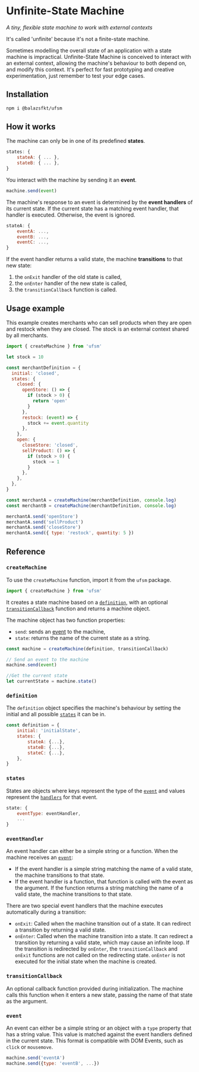 # Unfinite-State Machine

_A tiny, flexible state machine to work with external contexts_

It's called 'unfinite' because it's not a finite-state machine.

Sometimes modelling the overall state of an application with a state machine is impractical. Unfinite-State Machine is conceived to interact with an external context, allowing the machine's behaviour to both depend on, and modify this context. It's perfect for fast prototyping and creative experimentation, just remember to test your edge cases.

## Installation

```bash
npm i @balazsfkt/ufsm
```

## How it works

The machine can only be in one of its predefined **states**.

```js
states: {
    stateA: { ... },
    stateB: { ... },
}
```

You interact with the machine by sending it an **event**.

```js
machine.send(event)
```

The machine's response to an event is determined by the **event handlers** of its current state. If the current state has a matching event handler, that handler is executed. Otherwise, the event is ignored.

```js
stateA: {
    eventA: ...,
    eventB: ...,
    eventC: ...,
}
```

If the event handler returns a valid state, the machine **transitions** to that new state:

1. the `onExit` handler of the old state is called,
2. the `onEnter` handler of the new state is called,
3. the `transitionCallback` function is called.

## Usage example

This example creates merchants who can sell products when they are open and restock when they are closed. The stock is an external context shared by all merchants.

```js
import { createMachine } from 'ufsm'

let stock = 10

const merchantDefinition = {
  initial: 'closed',
  states: {
    closed: {
      openStore: () => {
        if (stock > 0) {
          return 'open'
        }
      },
      restock: (event) => {
        stock += event.quantity
      },
    },
    open: {
      closeStore: 'closed',
      sellProduct: () => {
        if (stock > 0) {
          stock -= 1
        }
      },
    },
  },
}

const merchantA = createMachine(merchantDefinition, console.log)
const merchantB = createMachine(merchantDefinition, console.log)

merchantA.send('openStore')
merchantA.send('sellProduct')
merchantA.send('closeStore')
merchantA.send({ type: 'restock', quantity: 5 })
```

## Reference

### `createMachine`

To use the `createMachine` function, import it from the `ufsm` package.

```js
import { createMachine } from 'ufsm'
```

It creates a state machine based on a [`definition`](#definition), with an optional [`transitionCallback`](#transitionCallback) function and returns a machine object.

The machine object has two function properties:

- `send`: sends an [event](#event) to the machine,
- `state`: returns the name of the current state as a string.

```js
const machine = createMachine(definition, transitionCallback)

// Send an event to the machine
machine.send(event)

//Get the current state
let currentState = machine.state()
```

### `definition`

The `definition` object specifies the machine's behaviour by setting the initial and all possible [`states`](#states) it can be in.

```js
const definition = {
    initial: 'initialState',
    states: {
        stateA: {...},
        stateB: {...},
        stateC: {...},
    },
}
```

### `states`

States are objects where keys represent the type of the [`event`](#event) and values represent the [`handlers`](#eventHandler) for that event.

```js
state: {
    eventType: eventHandler,
    ...
}
```

### `eventHandler`

An event handler can either be a simple string or a function. When the machine receives an [`event`](#event):

- If the event handler is a simple string matching the name of a valid state, the machine transitions to that state.
- If the event handler is a function, that function is called with the event as the argument. If the function returns a string matching the name of a valid state, the machine transitions to that state.

There are two special event handlers that the machine executes automatically during a transition:

- `onExit`: Called when the machine transition out of a state. It can redirect a transition by returning a valid state.
- `onEnter`: Called when the machine transition into a state. It can redirect a transition by returning a valid state, which may cause an infinite loop. If the transition is redirected by `onEnter`, the `transitionCallback` and `onExit` functions are not called on the redirecting state. `onEnter` is not executed for the initial state when the machine is created.

### `transitionCallback`

An optional callback function provided during initialization. The machine calls this function when it enters a new state, passing the name of that state as the argument.

### `event`

An event can either be a simple string or an object with a `type` property that has a string value. This value is matched against the event handlers defined in the current state. This format is compatible with DOM Events, such as `click` or `mousemove`.

```js
machine.send('eventA')
machine.send({type: 'eventB', ...})
```
